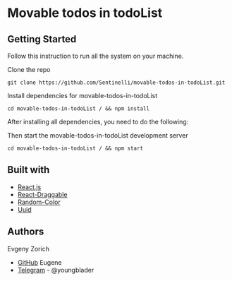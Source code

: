 # Movable todos in todoList

## Getting Started

Follow this instruction to run all the system on your machine.

Clone the repo
```
git clone https://github.com/Sentinelli/movable-todos-in-todoList.git
```

Install dependencies for movable-todos-in-todoList
```
cd movable-todos-in-todoList / && npm install
```

After installing all dependencies, you need to do the following:

Then start the movable-todos-in-todoList development server
```
cd movable-todos-in-todoList / && npm start
```

## Built with
 
* [React.js](https://ru.reactjs.org/)
* [React-Draggable](https://www.npmjs.com/package/react-draggable)
* [Random-Color](https://www.npmjs.com/package/randomcolor)
* [Uuid](https://www.npmjs.com/package/uuid)

## Authors

Evgeny Zorich
* [GitHub](https://github.com/Sentinelli) Eugene
* [Telegram](https://t.me/youngblader) - @youngblader
